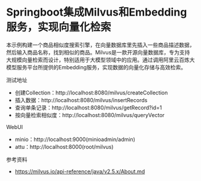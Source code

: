 # Springboot集成Milvus和Embedding服务，实现向量化检索

本示例构建一个商品相似度搜索引擎，在向量数据库里先插入一些商品描述数据，然后输入商品名称，找到相似的商品。Milvus是一款开源向量数据库，专为支持大规模向量检索而设计，特别适用于大模型领域中的应用。通过调用阿里云百炼大模型服务平台所提供的Embedding服务，实现数据的向量化存储与高效检索。



测试地址

- 创建Collection：http://localhost:8080/milvus/createCollection
- 插入数据：http://localhost:8080/milvus/insertRecords
- 查询单条记录：http://localhost:8080/milvus/getRecord?id=1
- 按向量检索相似度：http://localhost:8080/milvus/queryVector


WebUI

- minio：http://localhost:9000(minioadmin/admin)
- attu：http://localhost:8000(root/milvus)

参考资料

- https://milvus.io/api-reference/java/v2.5.x/About.md